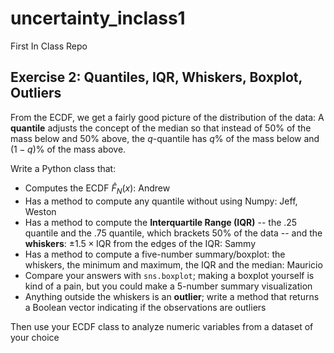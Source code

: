 # uncertainty_inclass1
First In Class Repo

## Exercise 2: Quantiles, IQR, Whiskers, Boxplot, Outliers
From the ECDF, we get a fairly good picture of the distribution of the data: A **quantile** adjusts the concept of the median so that instead of 50% of the mass below and 50% above, the $q$-quantile has $q$% of the mass below and $(1-q)$% of the mass above.

Write a Python class that:
- Computes the ECDF $\hat{F}_N(x)$: Andrew
- Has a method to compute any quantile without using Numpy: Jeff, Weston 
- Has a method to compute the **Interquartile Range (IQR)** -- the .25 quantile and the .75 quantile, which brackets 50% of the data -- and the **whiskers**: $\pm 1.5 \times \text{IQR}$ from the edges of the IQR: Sammy
- Has a method to compute a five-number summary/boxplot: the whiskers, the minimum and maximum, the IQR and the median: Mauricio
- Compare your answers with `sns.boxplot`; making a boxplot yourself is kind of a pain, but you could make a 5-number summary visualization
- Anything outside the whiskers is an **outlier**; write a method that returns a Boolean vector indicating if the observations are outliers

Then use your ECDF class to analyze numeric variables from a dataset of your choice
